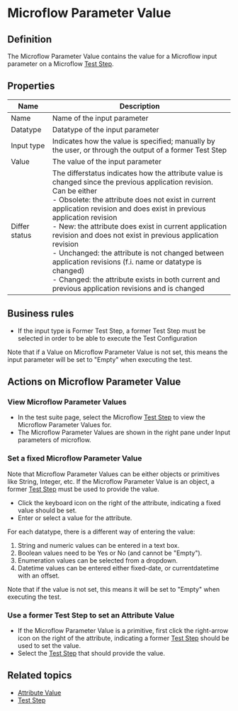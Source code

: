 # Microflow Parameter Value

## Definition

The Microflow Parameter Value contains the value for a Microflow input parameter on a Microflow [Test Step](test-step).

## Properties
| Name | Description |
| ----------- | ----------- |
| Name | Name of the input parameter |
| Datatype | Datatype of the input parameter |
| Input type | Indicates how the value is specified; manually by the user, or through the output of a former Test Step |
| Value | The value of the input parameter |
| Differ status | The differstatus indicates how the attribute value is changed since the previous application revision. Can be either <br /> - Obsolete: the attribute does not exist in current application revision and does exist in previous application revision <br /> - New: the attribute does exist in current application revision and does not exist in previous application revision <br /> - Unchanged: the attribute is not changed between application revisions (f.i. name or datatype is changed) <br /> - Changed: the attribute exists in both current and previous application revisions and is changed |

## Business rules

- If the input type is Former Test Step, a former Test Step must be selected in order to be able to execute the Test Configuration  

Note that if a Value on Microflow Parameter Value is not set, this means the input parameter will be set to "Empty" when executing the test. 

## Actions on Microflow Parameter Value

### View Microflow Parameter Values
- In the test suite page, select the Microflow [Test Step](test-step) to view the Microflow Parameter Values for.
- The Microflow Parameter Values are shown in the right pane under Input parameters of microflow.

### Set a fixed Microflow Parameter Value
Note that Microflow Parameter Values can be either objects or primitives like String, Integer, etc.
If the Microflow Parameter Value is an object, a former [Test Step](test-step) must be used to provide the value.

- Click the keyboard icon on the right of the attribute, indicating a fixed value should be set.
- Enter or select a value for the attribute. 

For each datatype, there is a different way of entering the value:
1. String and numeric values can be entered in a text box.
2. Boolean values need to be Yes or No (and cannot be "Empty").
3. Enumeration values can be selected from a dropdown.
4. Datetime values can be entered either fixed-date, or currentdatetime with an offset.

Note that if the value is not set, this means it will be set to "Empty" when executing the test. 

### Use a former Test Step to set an Attribute Value
- If the Microflow Parameter Value is a primitive, first click the right-arrow icon on the right of the attribute, indicating a former [Test Step](test-step) should be used to set the value.
- Select the [Test Step](test-step) that should provide the value.

## Related topics
- [Attribute Value](attribute-value)
- [Test Step](test-step)
